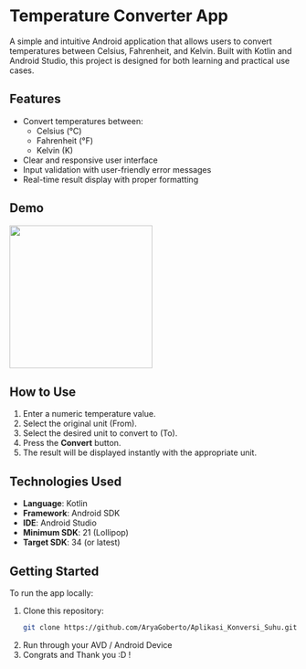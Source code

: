 # Temperature Converter App

A simple and intuitive Android application that allows users to convert temperatures between Celsius, Fahrenheit, and Kelvin. Built with Kotlin and Android Studio, this project is designed for both learning and practical use cases.

## Features

- Convert temperatures between:
  - Celsius (°C)
  - Fahrenheit (°F)
  - Kelvin (K)
- Clear and responsive user interface
- Input validation with user-friendly error messages
- Real-time result display with proper formatting

## Demo
<img src="https://github.com/AryaGoberto/Aplikasi_Konversi_Suhu/blob/main/app/src/main/res/Demo/demo_convertapp.gif" width="250" />

## How to Use
1. Enter a numeric temperature value.
2. Select the original unit (From).
3. Select the desired unit to convert to (To).
4. Press the **Convert** button.
5. The result will be displayed instantly with the appropriate unit.

## Technologies Used

- **Language**: Kotlin
- **Framework**: Android SDK
- **IDE**: Android Studio
- **Minimum SDK**: 21 (Lollipop)
- **Target SDK**: 34 (or latest)

## Getting Started

To run the app locally:

1. Clone this repository:
   ```bash
   git clone https://github.com/AryaGoberto/Aplikasi_Konversi_Suhu.git
2. Run through your AVD / Android Device
3. Congrats and Thank you :D !
   
